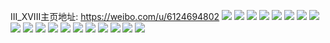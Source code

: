 III_XVIII主页地址: https://weibo.com/u/6124694802 
![](https://wx4.sinaimg.cn/mw2000/006GuAU2gy1h955iifv60j32c02c0b2a.jpg) 
![](https://wx4.sinaimg.cn/mw2000/006GuAU2gy1h955ib4rm6j32c0340hdw.jpg) 
![](https://wx4.sinaimg.cn/mw2000/006GuAU2gy1h955idi847j32c0340qv7.jpg) 
![](https://wx4.sinaimg.cn/mw2000/006GuAU2gy1h955if3186j32c02c0e82.jpg) 
![](https://wx4.sinaimg.cn/mw2000/006GuAU2gy1h955ignjw8j32c02c0b2b.jpg) 
![](https://wx4.sinaimg.cn/mw2000/006GuAU2gy1h955ikdmb5j32c0340qv7.jpg) 
![](https://wx4.sinaimg.cn/mw2000/006GuAU2gy1h8z9rusr3bj32c0340kjl.jpg) 
![](https://wx4.sinaimg.cn/mw2000/006GuAU2gy1h7w0lqn30vj31tq2fn4qp.jpg) 
![](https://wx4.sinaimg.cn/mw2000/006GuAU2gy1h7w0lo931tj32c03404qp.jpg) 
![](https://wx4.sinaimg.cn/mw2000/006GuAU2gy1h7w0lpqo0cj32c0340qv5.jpg) 
![](https://wx4.sinaimg.cn/mw2000/006GuAU2gy1h7w0ln6wpsj31yu2mg7wh.jpg) 
![](https://wx4.sinaimg.cn/mw2000/006GuAU2ly1h7scqmhfmnj32c2340u0z.jpg) 
![](https://wx4.sinaimg.cn/mw2000/006GuAU2ly1h7scqvyka4j32c43401kz.jpg) 
![](https://wx4.sinaimg.cn/mw2000/006GuAU2ly1h7scqehqqcj30u614o101.jpg) 
![](https://wx4.sinaimg.cn/mw2000/006GuAU2ly1h7scqycyq2j325d2y41ky.jpg) 
![](https://wx4.sinaimg.cn/mw2000/006GuAU2gy1h7ldboupz4j30zg1ba79d.jpg) 
![](https://wx4.sinaimg.cn/mw2000/006GuAU2gy1h7ldbqq6hjj31ss2ed7wh.jpg) 
![](https://wx4.sinaimg.cn/mw2000/006GuAU2gy1h7ldbtkfadj31q32asqv6.jpg) 
![](https://wx4.sinaimg.cn/mw2000/006GuAU2gy1h7ldbxe0lej31r92cdb2a.jpg) 
